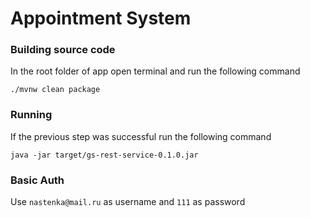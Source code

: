 # Appointment System

### Building source code
In the root folder of app open terminal and run the following command
```
./mvnw clean package  
```

### Running
If the previous step was successful run the following command
```
java -jar target/gs-rest-service-0.1.0.jar
```


### Basic Auth 
Use `nastenka@mail.ru` as username and `111` as password
